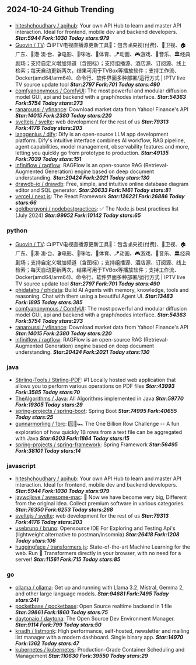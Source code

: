 ## 2024-10-24 Github Trending

### 
* [hiteshchoudhary / apihub](https://github.com/hiteshchoudhary/apihub): Your own API Hub to learn and master API interaction. Ideal for frontend, mobile dev and backend developers. ***Star:5944 Fork:1030 Today stars:979***
* [Guovin / TV](https://github.com/Guovin/TV): 📺IPTV电视直播源更新工具🚀：包含💰央视(付费)、📡卫视、🏠广东、🌊港·澳·台、🎬电影、🎥咪咕、🏀体育、🪁动画、🎮游戏、🎵音乐、🏛经典剧场；支持自定义增加频道（含图标）；支持组播源、酒店源、订阅源、线上检索；每天自动更新两次，结果可用于TVBox等播放软件；支持工作流、Docker(amd64/arm64)、命令行、软件界面多种部署/运行方式 | IPTV live TV source update tool ***Star:2797 Fork:701 Today stars:490***
* [comfyanonymous / ComfyUI](https://github.com/comfyanonymous/ComfyUI): The most powerful and modular diffusion model GUI, api and backend with a graph/nodes interface. ***Star:54363 Fork:5754 Today stars:273***
* [ranaroussi / yfinance](https://github.com/ranaroussi/yfinance): Download market data from Yahoo! Finance's API ***Star:14015 Fork:2380 Today stars:220***
* [sveltejs / svelte](https://github.com/sveltejs/svelte): web development for the rest of us ***Star:79313 Fork:4176 Today stars:203***
* [langgenius / dify](https://github.com/langgenius/dify): Dify is an open-source LLM app development platform. Dify's intuitive interface combines AI workflow, RAG pipeline, agent capabilities, model management, observability features and more, letting you quickly go from prototype to production. ***Star:49135 Fork:7039 Today stars:151***
* [infiniflow / ragflow](https://github.com/infiniflow/ragflow): RAGFlow is an open-source RAG (Retrieval-Augmented Generation) engine based on deep document understanding. ***Star:20424 Fork:2021 Today stars:130***
* [drawdb-io / drawdb](https://github.com/drawdb-io/drawdb): Free, simple, and intuitive online database diagram editor and SQL generator. ***Star:20633 Fork:1461 Today stars:81***
* [vercel / next.js](https://github.com/vercel/next.js): The React Framework ***Star:126221 Fork:26886 Today stars:66***
* [goldbergyoni / nodebestpractices](https://github.com/goldbergyoni/nodebestpractices): ✅ The Node.js best practices list (July 2024) ***Star:99952 Fork:10142 Today stars:65***

### python
* [Guovin / TV](https://github.com/Guovin/TV): 📺IPTV电视直播源更新工具🚀：包含💰央视(付费)、📡卫视、🏠广东、🌊港·澳·台、🎬电影、🎥咪咕、🏀体育、🪁动画、🎮游戏、🎵音乐、🏛经典剧场；支持自定义增加频道（含图标）；支持组播源、酒店源、订阅源、线上检索；每天自动更新两次，结果可用于TVBox等播放软件；支持工作流、Docker(amd64/arm64)、命令行、软件界面多种部署/运行方式 | IPTV live TV source update tool ***Star:2797 Fork:701 Today stars:490***
* [phidatahq / phidata](https://github.com/phidatahq/phidata): Build AI Agents with memory, knowledge, tools and reasoning. Chat with them using a beautiful Agent UI. ***Star:13483 Fork:1895 Today stars:385***
* [comfyanonymous / ComfyUI](https://github.com/comfyanonymous/ComfyUI): The most powerful and modular diffusion model GUI, api and backend with a graph/nodes interface. ***Star:54363 Fork:5754 Today stars:273***
* [ranaroussi / yfinance](https://github.com/ranaroussi/yfinance): Download market data from Yahoo! Finance's API ***Star:14015 Fork:2380 Today stars:220***
* [infiniflow / ragflow](https://github.com/infiniflow/ragflow): RAGFlow is an open-source RAG (Retrieval-Augmented Generation) engine based on deep document understanding. ***Star:20424 Fork:2021 Today stars:130***

### java
* [Stirling-Tools / Stirling-PDF](https://github.com/Stirling-Tools/Stirling-PDF): #1 Locally hosted web application that allows you to perform various operations on PDF files ***Star:43993 Fork:3585 Today stars:70***
* [TheAlgorithms / Java](https://github.com/TheAlgorithms/Java): All Algorithms implemented in Java ***Star:59770 Fork:19305 Today stars:29***
* [spring-projects / spring-boot](https://github.com/spring-projects/spring-boot): Spring Boot ***Star:74995 Fork:40655 Today stars:25***
* [gunnarmorling / 1brc](https://github.com/gunnarmorling/1brc): 1️⃣🐝🏎️ The One Billion Row Challenge -- A fun exploration of how quickly 1B rows from a text file can be aggregated with Java ***Star:6203 Fork:1864 Today stars:15***
* [spring-projects / spring-framework](https://github.com/spring-projects/spring-framework): Spring Framework ***Star:56495 Fork:38101 Today stars:14***

### javascript
* [hiteshchoudhary / apihub](https://github.com/hiteshchoudhary/apihub): Your own API Hub to learn and master API interaction. Ideal for frontend, mobile dev and backend developers. ***Star:5944 Fork:1030 Today stars:979***
* [jaywcjlove / awesome-mac](https://github.com/jaywcjlove/awesome-mac):  Now we have become very big, Different from the original idea. Collect premium software in various categories. ***Star:76350 Fork:6253 Today stars:268***
* [sveltejs / svelte](https://github.com/sveltejs/svelte): web development for the rest of us ***Star:79313 Fork:4176 Today stars:203***
* [usebruno / bruno](https://github.com/usebruno/bruno): Opensource IDE For Exploring and Testing Api's (lightweight alternative to postman/insomnia) ***Star:26418 Fork:1208 Today stars:106***
* [huggingface / transformers.js](https://github.com/huggingface/transformers.js): State-of-the-art Machine Learning for the web. Run 🤗 Transformers directly in your browser, with no need for a server! ***Star:11561 Fork:715 Today stars:85***

### go
* [ollama / ollama](https://github.com/ollama/ollama): Get up and running with Llama 3.2, Mistral, Gemma 2, and other large language models. ***Star:94681 Fork:7495 Today stars:241***
* [pocketbase / pocketbase](https://github.com/pocketbase/pocketbase): Open Source realtime backend in 1 file ***Star:39861 Fork:1860 Today stars:75***
* [daytonaio / daytona](https://github.com/daytonaio/daytona): The Open Source Dev Environment Manager. ***Star:9114 Fork:799 Today stars:50***
* [knadh / listmonk](https://github.com/knadh/listmonk): High performance, self-hosted, newsletter and mailing list manager with a modern dashboard. Single binary app. ***Star:14970 Fork:1362 Today stars:47***
* [kubernetes / kubernetes](https://github.com/kubernetes/kubernetes): Production-Grade Container Scheduling and Management ***Star:110630 Fork:39550 Today stars:29***
